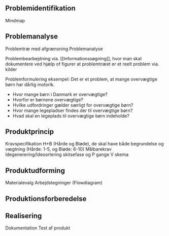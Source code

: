 
## Problemidentifikation
Mindmap
## Problemanalyse
Problemtræ med afgrænsning
Problemanalyse


Problembearbejdning via. [[Informationssøgning]], hvor man skal dokumentere ved hjælp of figurer at problemtræet er et reelt problem via. kilder

Problemformulering eksempel:
Det er et problem, at mange overvægtige børn har dårlig motorik.
- Hvor mange børn i Danmark er overvægtige?
- Hvorfor er børnene overvægtige?
- Hvilke udfordringer gælder særligt for overvægtige børn?
- Hvor mange legepladser findes der til overvægtige børn?
- Hvad skal en legeplads til overvægtige børn indeholde?





## Produktprincip
Kravspecifikation H+B (Hårde og Bløde), de skal have både begrundelse og vægtning (Hårde: 1-5, og Bløde: 6-10)
Målbarekrav
Idegenerering/Idesortering
skitsefase og P gange V skema

## Produktudforming
Materialevalg
Arbejdstegninger (Flowdiagram)

## Produktionsforberedelse

## Realisering
Dokumentation
Test af produkt

